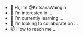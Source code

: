 - 👋 Hi, I’m @KritsanaWaingin
- 👀 I’m interested in ...
- 🌱 I’m currently learning ...
- 💞️ I’m looking to collaborate on ...
- 📫 How to reach me ...

<!---
KritsanaWaingin/KritsanaWaingin is a ✨ special ✨ repository because its `README.md` (this file) appears on your GitHub profile.
You can click the Preview link to take a look at your changes.
--->
